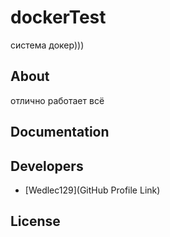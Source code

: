 # dockerTest

система докер)))



## About

отлично работает всё

## Documentation



## Developers

- [Wedlec129](GitHub Profile Link)

## License

